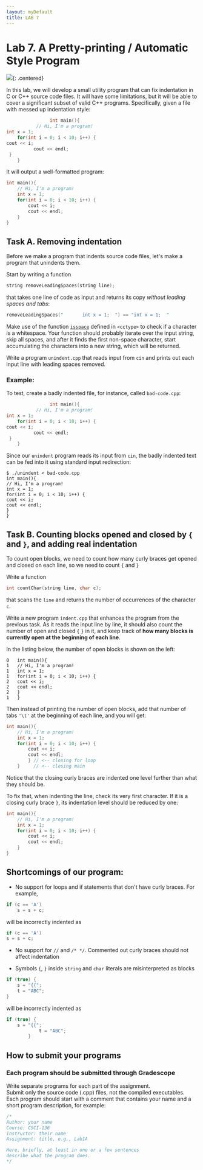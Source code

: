 ```yaml
---  
layout: myDefault  
title: LAB 7  
---      
```

  
# Lab 7. A Pretty-printing / Automatic Style Program  

![](https://i.imgur.com/mzGdpPJ.png){: .centered}

In this lab, we will develop a small utility program that can fix indentation in C or C++ source code files.
It will have some limitations, but it will be able to cover a significant subset of valid C++ programs.
Specifically, given a file with messed up indentation style:

```c++
                int main(){ 
           // Hi, I'm a program!
int x = 1; 
    for(int i = 0; i < 10; i++) {
cout << i;
          cout << endl;
 }
    }
```

It will output a well-formatted program: 

```c++
int main(){
    // Hi, I'm a program!
    int x = 1; 
    for(int i = 0; i < 10; i++) {
        cout << i;
        cout << endl;
    } 
}     
```

## Task A. Removing indentation

Before we make a program that indents source code files, let's make a program that unindents them.

Start by writing a function 
```c++
string removeLeadingSpaces(string line);
```
that takes one line of code as input and returns its copy *without leading spaces and tabs*:

```c++
removeLeadingSpaces("       int x = 1;  ") == "int x = 1;  "
```

Make use of the function [`isspace`](http://www.cplusplus.com/reference/cctype/isspace/) defined in `<cctype>` 
to check if a character is a whitespace. Your function should probably iterate over the input string, skip all spaces,
and after it finds the first non-space character, start accumulating the characters into a new string, which will be returned.

Write a program `unindent.cpp` that reads input from `cin` and prints out each input line with leading spaces removed.

### Example:

To test, create a badly indented file, for instance, called `bad-code.cpp`:
```c++
                int main(){
           // Hi, I'm a program!
int x = 1; 
    for(int i = 0; i < 10; i++) {
cout << i;
          cout << endl;
 }
    }
```
Since our `unindent` program reads its input from `cin`, the badly indented text can be fed into it using standard input redirection:
```
$ ./unindent < bad-code.cpp
int main(){
// Hi, I'm a program!
int x = 1; 
for(int i = 0; i < 10; i++) {
cout << i;
cout << endl;
}
}
```

## Task B. Counting blocks opened and closed by `{` and  `}`, and adding real indentation

To count open blocks, we need to count how many curly braces get opened and closed on each line, so we need to count `{` and `}`

Write a function

```c++
int countChar(string line, char c);
```
that scans the `line` and returns the number of occurrences of the character `c`.

Write a new program `indent.cpp` that enhances the program from the previous task. As it reads the input line by line,
it should also count the number of open and closed `{` `}` in it, and keep track of **how many blocks is currently open at the beginning of each line**.

In the listing below, the number of open blocks is shown on the left:
```
0   int main(){
1   // Hi, I'm a program!
1   int x = 1; 
1   for(int i = 0; i < 10; i++) {
2   cout << i;
2   cout << endl;
2   }
1   }
```

Then instead of printing the number of open blocks, add that number of tabs `'\t'` at the beginning of each line, and you will get:

```c++
int main(){
    // Hi, I'm a program!
    int x = 1; 
    for(int i = 0; i < 10; i++) {
        cout << i;
        cout << endl;
        } // <-- closing for loop
    }     // <-- closing main
```
Notice that the closing curly braces are indented one level further than what they should be. 

To fix that, when indenting the line, check its very first character. If it is a closing curly brace `}`, 
its indentation level should be reduced by one:

```c++
int main(){
    // Hi, I'm a program!
    int x = 1; 
    for(int i = 0; i < 10; i++) {
        cout << i;
        cout << endl;
    } 
}     
```

## Shortcomings of our program:

- No support for loops and if statements that don't have curly braces. For example,

```c++
if (c == 'A')
    s = s + c;
```
will be incorrectly indented as 
```c++
if (c == 'A')
s = s + c;
```
- No support for `//` and  `/* */`. Commented out curly braces should not affect indentation

- Symbols `{`, `}` inside `string` and `char` literals are misinterpreted as blocks

```c++
if (true) {
    s = "{{";
    t = "ABC";
}
```
will be incorrectly indented as 
```c++
if (true) {
    s = "{{";
            t = "ABC";
        }
```

## How to submit your programs

### Each program should be submitted through Gradescope

Write separate programs for each part of the assignment.   
Submit only the source code (.cpp) files, not the compiled executables.     
Each program should start with a comment that contains your name and a short program description, for example:

```c++
/*
Author: your name
Course: CSCI-136
Instructor: their name
Assignment: title, e.g., Lab1A

Here, briefly, at least in one or a few sentences
describe what the program does.
*/
```

<br />


